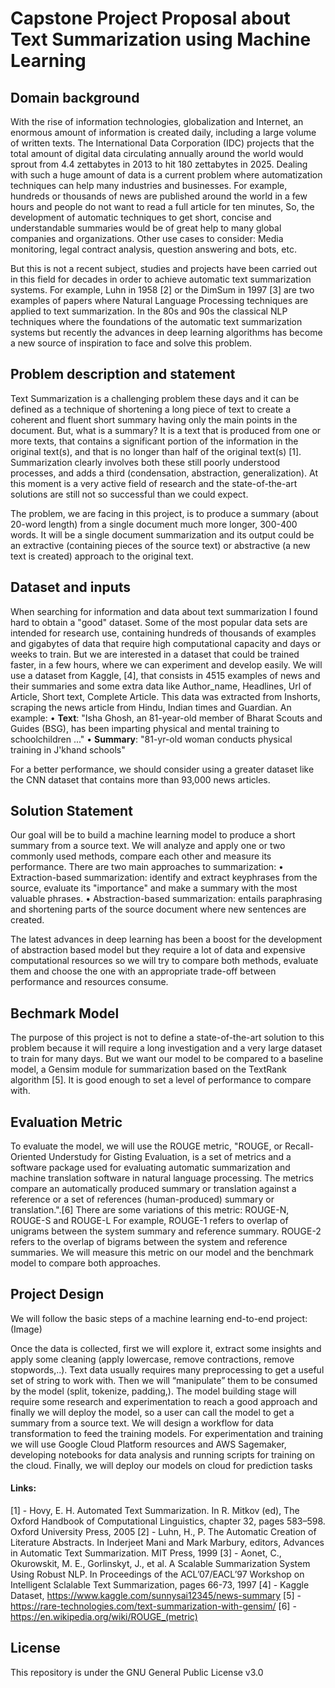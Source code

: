 # Capstone Project Proposal about Text Summarization using Machine Learning

## Domain background

With the rise of information technologies, globalization and Internet, an enormous amount of information is created daily, including a large volume of written texts. The International Data Corporation (IDC) projects that the total amount of digital data circulating annually around the world would sprout from 4.4 zettabytes in 2013 to hit 180 zettabytes in 2025. Dealing with such
a huge amount of data is a current problem where automatization techniques can help many industries and businesses.
For example, hundreds or thousands of news are published around the world in a few hours and people do not want to read a full article for ten minutes, So, the development of automatic techniques to get short, concise and understandable summaries would be of great help to many global companies and organizations. Other use cases to consider: Media monitoring, legal contract analysis, question answering and bots, etc.

But this is not a recent subject, studies and projects have been carried out in this field for decades in order to achieve automatic text summarization systems. For example, Luhn in 1958 [2] or the DimSum in 1997 [3] are two examples of papers where Natural Language Processing techniques are applied to text summarization. In the 80s and 90s the classical NLP techniques where the foundations of the automatic text summarization systems but recently the advances in deep learning algorithms has become a new source of inspiration to face and solve this problem.

## Problem description and statement
Text Summarization is a challenging problem these days and it can be defined as a technique of shortening a long piece of text to create a coherent and fluent short summary having only the main points in the document. But, what is a summary? It is a text that is produced from one or more texts, that contains a significant portion of the information in the original text(s), and that is no longer than half of the original text(s) [1]. Summarization clearly involves both these still poorly understood processes, and adds a third (condensation, abstraction, generalization). At this moment is a very active field of research and the state-of-the-art solutions are still not so successful than we could expect.

The problem, we are facing in this project, is to produce a summary (about 20-word length) from a single document much more longer, 300-400 words. It will be a single document summarization and its output could be an extractive (containing pieces of the source text) or abstractive (a new text is created) approach to the original text.

## Dataset and inputs
When searching for information and data about text summarization I found hard to obtain a "good" dataset. Some of the most popular data sets are intended for research use, containing hundreds of thousands of examples and gigabytes of data that require high computational capacity and days or weeks to train. But we are interested in a dataset that could be trained faster, in a few hours, where we can experiment and develop easily.
We will use a dataset from Kaggle, [4], that consists in 4515 examples of news and their summaries and some extra data like Author_name, Headlines, Url of Article, Short text, Complete Article. This data was extracted from Inshorts, scraping the news article from Hindu, Indian times and Guardian.
An example:
• **Text**: "Isha Ghosh, an 81-year-old member of Bharat Scouts and Guides (BSG), has been imparting physical and mental training to schoolchildren ..."
• **Summary**: "81-yr-old woman conducts physical training in J'khand schools"

For a better performance, we should consider using a greater dataset like the CNN dataset that contains more than 93,000 news articles.

## Solution Statement
Our goal will be to build a machine learning model to produce a short summary from a source text. We will analyze and apply one or two commonly used methods, compare each other and measure its performance. There are two main approaches to summarization:
• Extraction-based summarization: identify and extract keyphrases from the source, evaluate its "importance" and make a summary with the most valuable phrases.
• Abstraction-based summarization: entails paraphrasing and shortening parts of the source document where new sentences are created.

The latest advances in deep learning has been a boost for the development of abstraction based model but they require a lot of data and expensive computational resources so we will try to compare both methods, evaluate them and choose the one with an appropriate trade-off between performance and resources consume.

## Bechmark Model
The purpose of this project is not to define a state-of-the-art solution to this problem because it will require a long investigation and a very large dataset to train for many days. But we want our model to be compared to a baseline model, a Gensim module for summarization based on the TextRank algorithm [5]. It is good enough to set a level of performance to compare with.

## Evaluation Metric
To evaluate the model, we will use the ROUGE metric, "ROUGE, or Recall-Oriented Understudy for Gisting Evaluation, is a set of metrics and a software package used for evaluating automatic summarization and machine translation software in natural language processing. The metrics compare an automatically produced summary or translation against a reference or a set of references (human-produced) summary or translation.".[6] There are some variations of this metric: ROUGE-N, ROUGE-S and ROUGE-L For example, ROUGE-1 refers to overlap of unigrams between the system summary and reference summary. ROUGE-2 refers to the overlap of bigrams between the system and reference summaries. We will measure this metric on our model and the benchmark model to compare both approaches.

## Project Design
We will follow the basic steps of a machine learning end-to-end project: (Image)

Once the data is collected, first we will explore it, extract some insights and apply some cleaning (apply lowercase, remove contractions, remove stopwords,..). Text data usually requires many preprocessing to get a useful set of string to work with. Then we will “manipulate” them to be consumed by the model (split, tokenize, padding,). The model building stage will require some research and experimentation to reach a good approach and finally we will deploy the model, so a user can call the model to get a summary from a source text.
We will design a workflow for data transformation to feed the training models.
For experimentation and training we will use Google Cloud Platform resources and AWS Sagemaker, developing notebooks for data analysis and running scripts for training on the cloud. Finally, we will deploy our models on cloud for prediction tasks


#### Links:
[1] - Hovy, E. H. Automated Text Summarization. In R. Mitkov (ed), The Oxford Handbook of Computational Linguistics, chapter 32, pages 583–598. Oxford University Press, 2005
[2] - Luhn, H., P. The Automatic Creation of Literature Abstracts. In Inderjeet Mani and Mark Marbury, editors, Advances in Automatic Text Summarization. MIT Press, 1999
[3] - Aonet, C., Okurowskit, M. E., Gorlinskyt, J., et al. A Scalable Summarization System Using Robust NLP. In Proceedings of the ACL’07/EACL’97 Workshop on Intelligent Sclalable Text Summarization, pages 66-73, 1997
[4] - Kaggle Dataset, https://www.kaggle.com/sunnysai12345/news-summary
[5] - https://rare-technologies.com/text-summarization-with-gensim/
[6] - https://en.wikipedia.org/wiki/ROUGE_(metric)

## License
This repository is under the GNU General Public License v3.0